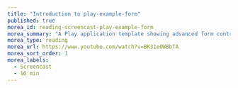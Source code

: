```yaml
---
title: "Introduction to play-example-form"
published: true
morea_id: reading-screencast-play-example-form
morea_summary: "A Play application template showing advanced form controls."
morea_type: reading
morea_url: https://www.youtube.com/watch?v=BK31eOWBbTA
morea_sort_order: 1
morea_labels:
  - Screencast
  - 16 min
---
```


